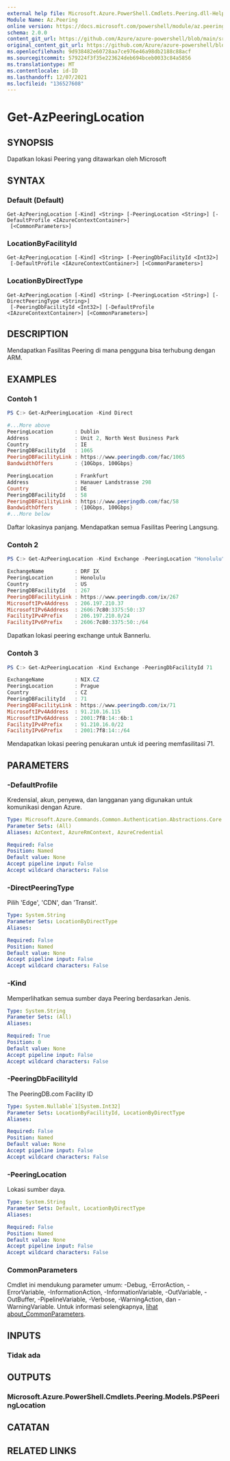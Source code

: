```yaml
---
external help file: Microsoft.Azure.PowerShell.Cmdlets.Peering.dll-Help.xml
Module Name: Az.Peering
online version: https://docs.microsoft.com/powershell/module/az.peering/get-azpeeringlocation
schema: 2.0.0
content_git_url: https://github.com/Azure/azure-powershell/blob/main/src/Peering/Peering/help/Get-AzPeeringLocation.md
original_content_git_url: https://github.com/Azure/azure-powershell/blob/main/src/Peering/Peering/help/Get-AzPeeringLocation.md
ms.openlocfilehash: 9d938482e60728aa7ce976e46a98db2188c88acf
ms.sourcegitcommit: 579224f3f35e223624deb694bceb0033c84a5856
ms.translationtype: MT
ms.contentlocale: id-ID
ms.lasthandoff: 12/07/2021
ms.locfileid: "136527608"
---
```

# Get-AzPeeringLocation

## SYNOPSIS
Dapatkan lokasi Peering yang ditawarkan oleh Microsoft

## SYNTAX

### Default (Default)
```
Get-AzPeeringLocation [-Kind] <String> [-PeeringLocation <String>] [-DefaultProfile <IAzureContextContainer>]
 [<CommonParameters>]
```

### LocationByFacilityId
```
Get-AzPeeringLocation [-Kind] <String> [-PeeringDbFacilityId <Int32>]
 [-DefaultProfile <IAzureContextContainer>] [<CommonParameters>]
```

### LocationByDirectType
```
Get-AzPeeringLocation [-Kind] <String> [-PeeringLocation <String>] [-DirectPeeringType <String>]
 [-PeeringDbFacilityId <Int32>] [-DefaultProfile <IAzureContextContainer>] [<CommonParameters>]
```

## DESCRIPTION
Mendapatkan Fasilitas Peering di mana pengguna bisa terhubung dengan ARM.

## EXAMPLES

### Contoh 1
```powershell
PS C:> Get-AzPeeringLocation -Kind Direct

#...More above
PeeringLocation       : Dublin
Address               : Unit 2, North West Business Park
Country               : IE
PeeringDBFacilityId   : 1065
PeeringDBFacilityLink : https://www.peeringdb.com/fac/1065
BandwidthOffers       : {10Gbps, 100Gbps}

PeeringLocation       : Frankfurt
Address               : Hanauer Landstrasse 298
Country               : DE
PeeringDBFacilityId   : 58
PeeringDBFacilityLink : https://www.peeringdb.com/fac/58
BandwidthOffers       : {10Gbps, 100Gbps}
#...More below
```

Daftar lokasinya panjang. Mendapatkan semua Fasilitas Peering Langsung.

### Contoh 2
```powershell
PS C:> Get-AzPeeringLocation -Kind Exchange -PeeringLocation "Honolulu" 

ExchangeName          : DRF IX
PeeringLocation       : Honolulu
Country               : US
PeeringDBFacilityId   : 267
PeeringDBFacilityLink : https://www.peeringdb.com/ix/267
MicrosoftIPv4Address  : 206.197.210.37
MicrosoftIPv6Address  : 2606:7c80:3375:50::37
FacilityIPv4Prefix    : 206.197.210.0/24
FacilityIPv6Prefix    : 2606:7c80:3375:50::/64
```

Dapatkan lokasi peering exchange untuk Bannerlu. 

### Contoh 3
```powershell
PS C:> Get-AzPeeringLocation -Kind Exchange -PeeringDbFacilityId 71 

ExchangeName          : NIX.CZ
PeeringLocation       : Prague
Country               : CZ
PeeringDBFacilityId   : 71
PeeringDBFacilityLink : https://www.peeringdb.com/ix/71
MicrosoftIPv4Address  : 91.210.16.115
MicrosoftIPv6Address  : 2001:7f8:14::6b:1
FacilityIPv4Prefix    : 91.210.16.0/22
FacilityIPv6Prefix    : 2001:7f8:14::/64
```

Mendapatkan lokasi peering penukaran untuk id peering memfasilitasi 71. 

## PARAMETERS

### -DefaultProfile
Kredensial, akun, penyewa, dan langganan yang digunakan untuk komunikasi dengan Azure.

```yaml
Type: Microsoft.Azure.Commands.Common.Authentication.Abstractions.Core.IAzureContextContainer
Parameter Sets: (All)
Aliases: AzContext, AzureRmContext, AzureCredential

Required: False
Position: Named
Default value: None
Accept pipeline input: False
Accept wildcard characters: False
```

### -DirectPeeringType
Pilih 'Edge', 'CDN', dan 'Transit'.

```yaml
Type: System.String
Parameter Sets: LocationByDirectType
Aliases:

Required: False
Position: Named
Default value: None
Accept pipeline input: False
Accept wildcard characters: False
```

### -Kind
Memperlihatkan semua sumber daya Peering berdasarkan Jenis.

```yaml
Type: System.String
Parameter Sets: (All)
Aliases:

Required: True
Position: 0
Default value: None
Accept pipeline input: False
Accept wildcard characters: False
```

### -PeeringDbFacilityId
The PeeringDB.com Facility ID

```yaml
Type: System.Nullable`1[System.Int32]
Parameter Sets: LocationByFacilityId, LocationByDirectType
Aliases:

Required: False
Position: Named
Default value: None
Accept pipeline input: False
Accept wildcard characters: False
```

### -PeeringLocation
Lokasi sumber daya.

```yaml
Type: System.String
Parameter Sets: Default, LocationByDirectType
Aliases:

Required: False
Position: Named
Default value: None
Accept pipeline input: False
Accept wildcard characters: False
```

### CommonParameters
Cmdlet ini mendukung parameter umum: -Debug, -ErrorAction, -ErrorVariable, -InformationAction, -InformationVariable, -OutVariable, -OutBuffer, -PipelineVariable, -Verbose, -WarningAction, dan -WarningVariable. Untuk informasi selengkapnya, [lihat about_CommonParameters](http://go.microsoft.com/fwlink/?LinkID=113216).

## INPUTS

### Tidak ada

## OUTPUTS

### Microsoft.Azure.PowerShell.Cmdlets.Peering.Models.PSPeeringLocation

## CATATAN

## RELATED LINKS
